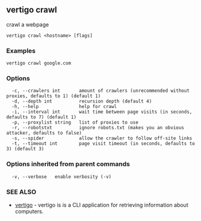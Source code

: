 ## vertigo crawl

crawl a webpage

```
vertigo crawl <hostname> [flags]
```

### Examples

```
vertigo crawl google.com
```

### Options

```
  -c, --crawlers int       amount of crawlers (unrecommended without proxies, defaults to 1) (default 1)
  -d, --depth int          recursion depth (default 4)
  -h, --help               help for crawl
  -i, --interval int       wait time between page visits (in seconds, defaults to 7) (default 1)
  -p, --proxylist string   list of proxies to use
  -r, --robotstxt          ignore robots.txt (makes you an obvious attacker, defaults to false)
  -s, --spider             allow the crawler to follow off-site links
  -t, --timeout int        page visit timeout (in seconds, defaults to 3) (default 3)
```

### Options inherited from parent commands

```
  -v, --verbose   enable verbosity (-v)
```

### SEE ALSO

* [vertigo](vertigo.md) - vertigo is is a CLI application for retrieving information about computers.

